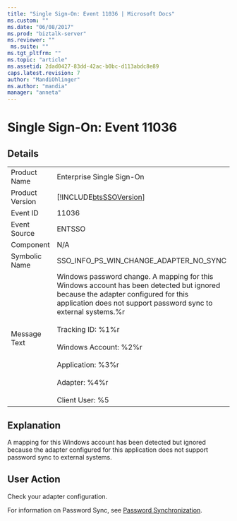 ```yaml
---
title: "Single Sign-On: Event 11036 | Microsoft Docs"
ms.custom: ""
ms.date: "06/08/2017"
ms.prod: "biztalk-server"
ms.reviewer: ""
 ms.suite: ""
ms.tgt_pltfrm: ""
ms.topic: "article"
ms.assetid: 2dad0427-83dd-42ac-b0bc-d113abdc8e89
caps.latest.revision: 7
author: "MandiOhlinger"
ms.author: "mandia"
manager: "anneta"
---
```

# Single Sign-On: Event 11036
## Details  
  
|||  
|-|-|  
|Product Name|Enterprise Single Sign-On|  
|Product Version|[!INCLUDE[btsSSOVersion](../includes/btsssoversion-md.md)]|  
|Event ID|11036|  
|Event Source|ENTSSO|  
|Component|N/A|  
|Symbolic Name|SSO_INFO_PS_WIN_CHANGE_ADAPTER_NO_SYNC|  
|Message Text|Windows password change. A mapping for this Windows account has been detected but ignored because the adapter configured for this application does not support password sync to external systems.%r<br /><br /> Tracking ID: %1%r<br /><br /> Windows Account: %2%r<br /><br /> Application: %3%r<br /><br /> Adapter: %4%r<br /><br /> Client User: %5|  
  
## Explanation  
 A mapping for this Windows account has been detected but ignored because the adapter configured for this application does not support password sync to external systems.  
  
## User Action  
 Check your adapter configuration.  
  
 For information on Password Sync, see [Password Synchronization](../core/password-synchronization2.md).